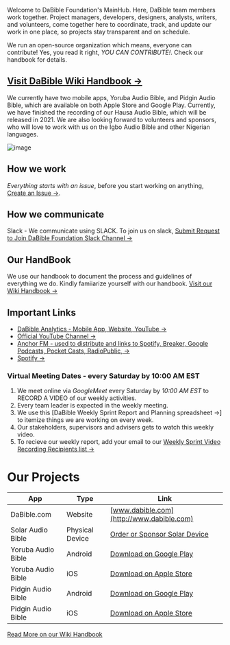 Welcome to DaBible Foundation's MainHub. Here, DaBible team members work together. Project managers, developers, designers, analysts, writers, and volunteers, come together here to coordinate, track, and update our work in one place, so projects stay transparent and on schedule.

We run an open-source organization which means, everyone can contribute! Yes, you read it right, *YOU CAN CONTRIBUTE!*. Check our handbook for details.

## [Visit DaBible Wiki Handbook  →](https://github.com/DaBible-Foundation/DaBible-MainHub/wiki)

We currently have two mobile apps, Yoruba Audio Bible, and Pidgin Audio Bible,  which are available on both Apple Store and Google Play. Currently, we have finished the recording of our Hausa Audio Bible, which will be released in 2021. We are also looking forward to volunteers and sponsors, who will love to work with us on the Igbo Audio Bible and other Nigerian languages.

![image](https://user-images.githubusercontent.com/23180033/110568425-942b5c80-8118-11eb-8664-e5bfabd5ae44.png)

## How we work
*Everything starts with an issue*, before you start working on anything, [Create an Issue  →](https://github.com/DaBible-Foundation/DaBible-MainHub/issues/new).

## How we communicate
Slack - We communicate using SLACK. To join us on slack, [Submit Request to Join DaBible Foundation Slack Channel  →](https://github.com/DaBible-Foundation/DaBible-MainHub/issues/new?assignees=sanmiayotunde&labels=documentation&template=join-slack-channel.md&title=Request+to+Join+DaBible+Foundation+Slack+Channel)

## Our HandBook
We use our handbook to document the process and guidelines of everything we do. Kindly famiiarize yourself with our handbook. [Visit our Wiki Handbook  →](https://github.com/DaBible-Foundation/DaBible-MainHub/wiki)

## Important Links
- [DaBible Analytics - Mobile App, Website, YouTube  →](https://datastudio.google.com/reporting/0004bec3-6b8e-4f83-98f2-766ef76d8b24)
- [Official YouTube Channel →](https://www.youtube.com/channel/UC9F5ZayLAcHBoLzF8kVNsBg)
- [Anchor FM  - used to distribute and links to Spotify, Breaker, Google Podcasts, Pocket Casts, RadioPublic,  →](https://anchor.fm/dabible-foundation)
- [Spotify  →](https://open.spotify.com/show/1KBpry6Tp1u2SJXTlLSz1v)



<!-- - [Sound cloud →](https://soundcloud.com/admin-dabible) -->

### Virtual Meeting Dates - every Saturday by 10:00 AM EST
1. We meet online via *GoogleMeet* every Saturday by *10:00 AM EST* to RECORD A VIDEO of our weekly activities.
2. Every team leader is expected in the weekly meeting.
3. We use this [DaBible Weekly Sprint Report and Planning spreadsheet  →] to itemize things we are working on every week.
3. Our stakeholders, supervisors and advisers gets to watch this weekly video.
4. To recieve our weekly report, add your email to our [Weekly Sprint Video Recording Recipients list →](https://docs.google.com/spreadsheets/d/1n-A6s0crM-0x3QGXfIvJiFYCIL4sroFhg8ifcoHZDZ4)


# Our Projects
|App|Type|Link|
| ----------- | ----------- | ----------- |
|DaBible.com | Website | [www.dabible.com](http://www.dabible.com)|
|Solar Audio Bible|Physical Device|[Order or Sponsor Solar Device](https://dabible.com/solar-powered-audio-bible-player-for-the-elderly/)|
|Yoruba Audio Bible|Android|[Download on Google Play](https://play.google.com/store/apps/details?id=net.yorubabible.audiobible)|
|Yoruba Audio Bible|iOS|[Download on Apple Store](https://itunes.apple.com/us/app/yoruba-audio-bible/id1079050631)|
|Pidgin Audio Bible|Android|[Download on Google Play](https://play.google.com/store/apps/details?id=com.dabible.pidgin)|
|Pidgin Audio Bible|iOS|[Download on Apple Store](https://apps.apple.com/us/app/pidgin-audio-bible/id1492872631?ls=1)|


[Read More on our Wiki Handbook](https://github.com/DaBible-Foundation/DaBible-MainHub/wiki)
